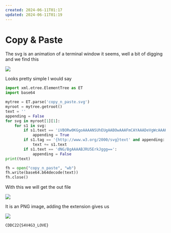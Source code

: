 ```yaml
---
created: 2024-06-11T01:17
updated: 2024-06-11T01:19
---
```


# Copy & Paste

The svg is an animation of a terminal window it seems, well a bit of digging and we find this

![](https://res.cloudinary.com/kumonochisanaka/image/upload/v1718083133/2024/06/72db4692a297c19c5a3f3f4fff0a7ba7.png)

Looks pretty simple I would say

```python
import xml.etree.ElementTree as ET
import base64

mytree = ET.parse('copy_n_paste.svg')
myroot = mytree.getroot()
text = ''
appending = False
for svg in myroot[1][1]:
    for s1 in svg:
        if s1.text == 'iVBORw0KGgoAAAANSUhEUgAABOwAAAFmCAYAAADeVgWcAAAKBWlDQ1BJQ0MgUHJvZmlsZQAASImVlndU':
            appending = True
        if s1.tag == '{http://www.w3.org/2000/svg}text' and appending:
            text += s1.text
        if s1.text == 'dNG/BgAAAABJRU5ErkJggg==':
            appending = False
print(text)

fh = open("copy_n_paste", "wb")
fh.write(base64.b64decode(text))
fh.close()
```

With this we will get the out file

![](https://res.cloudinary.com/kumonochisanaka/image/upload/v1718083134/2024/06/dfee8ea1be6b0a798b4ab9abe72a7b85.png)

It is an PNG image, adding the extension gives us

![](https://res.cloudinary.com/kumonochisanaka/image/upload/v1718083135/2024/06/a7ef03dca2f7c6adcfd8656a8066cc24.png)

```
CDDC22{S4V4G3_LOVE}
```
